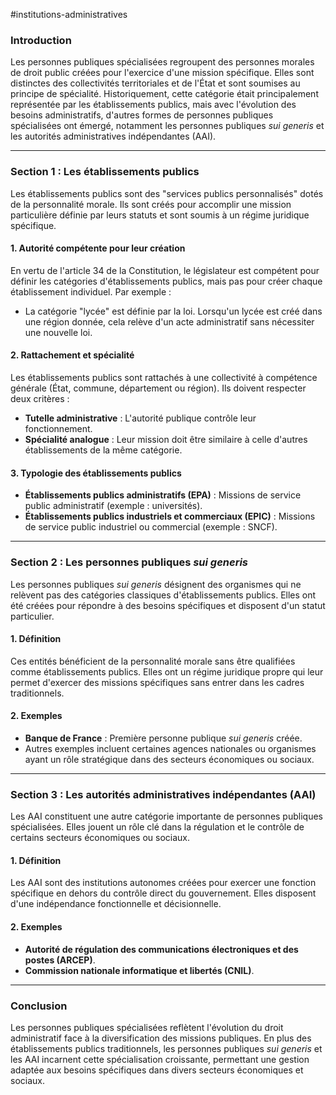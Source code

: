 #institutions-administratives 
### **Introduction**
Les personnes publiques spécialisées regroupent des personnes morales de droit public créées pour l'exercice d'une mission spécifique. Elles sont distinctes des collectivités territoriales et de l'État et sont soumises au principe de spécialité. Historiquement, cette catégorie était principalement représentée par les établissements publics, mais avec l'évolution des besoins administratifs, d'autres formes de personnes publiques spécialisées ont émergé, notamment les personnes publiques *sui generis* et les autorités administratives indépendantes (AAI).

---

### **Section 1 : Les établissements publics**
Les établissements publics sont des "services publics personnalisés" dotés de la personnalité morale. Ils sont créés pour accomplir une mission particulière définie par leurs statuts et sont soumis à un régime juridique spécifique.

#### **1. Autorité compétente pour leur création**
En vertu de l'article 34 de la Constitution, le législateur est compétent pour définir les catégories d'établissements publics, mais pas pour créer chaque établissement individuel. Par exemple :
- La catégorie "lycée" est définie par la loi. Lorsqu'un lycée est créé dans une région donnée, cela relève d'un acte administratif sans nécessiter une nouvelle loi.

#### **2. Rattachement et spécialité**
Les établissements publics sont rattachés à une collectivité à compétence générale (État, commune, département ou région). Ils doivent respecter deux critères :
- **Tutelle administrative** : L'autorité publique contrôle leur fonctionnement.
- **Spécialité analogue** : Leur mission doit être similaire à celle d'autres établissements de la même catégorie.

#### **3. Typologie des établissements publics**
- **Établissements publics administratifs (EPA)** : Missions de service public administratif (exemple : universités).
- **Établissements publics industriels et commerciaux (EPIC)** : Missions de service public industriel ou commercial (exemple : SNCF).

---

### **Section 2 : Les personnes publiques *sui generis***
Les personnes publiques *sui generis* désignent des organismes qui ne relèvent pas des catégories classiques d'établissements publics. Elles ont été créées pour répondre à des besoins spécifiques et disposent d'un statut particulier.

#### **1. Définition**
Ces entités bénéficient de la personnalité morale sans être qualifiées comme établissements publics. Elles ont un régime juridique propre qui leur permet d'exercer des missions spécifiques sans entrer dans les cadres traditionnels.

#### **2. Exemples**
- **Banque de France** : Première personne publique *sui generis* créée.
- Autres exemples incluent certaines agences nationales ou organismes ayant un rôle stratégique dans des secteurs économiques ou sociaux.

---

### **Section 3 : Les autorités administratives indépendantes (AAI)**
Les AAI constituent une autre catégorie importante de personnes publiques spécialisées. Elles jouent un rôle clé dans la régulation et le contrôle de certains secteurs économiques ou sociaux.

#### **1. Définition**
Les AAI sont des institutions autonomes créées pour exercer une fonction spécifique en dehors du contrôle direct du gouvernement. Elles disposent d'une indépendance fonctionnelle et décisionnelle.

#### **2. Exemples**
- **Autorité de régulation des communications électroniques et des postes (ARCEP)**.
- **Commission nationale informatique et libertés (CNIL)**.

---

### **Conclusion**
Les personnes publiques spécialisées reflètent l'évolution du droit administratif face à la diversification des missions publiques. En plus des établissements publics traditionnels, les personnes publiques *sui generis* et les AAI incarnent cette spécialisation croissante, permettant une gestion adaptée aux besoins spécifiques dans divers secteurs économiques et sociaux.